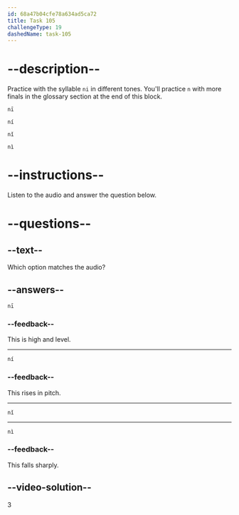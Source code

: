 ```yaml
---
id: 68a47b04cfe78a634ad5ca72
title: Task 105
challengeType: 19
dashedName: task-105
---
```


<!-- (Audio) A: nǐ -->

# --description--

Practice with the syllable `ni` in different tones. You'll practice `n` with more finals in the glossary section at the end of this block.

`nī`<!-- (Audio) nī -->

`ní`<!-- (Audio) ní -->

`nǐ`<!-- (Audio) nǐ -->

`nì`<!-- (Audio) nì -->

# --instructions--

Listen to the audio and answer the question below.

# --questions--

## --text--

Which option matches the audio?

## --answers--

`nī`

### --feedback--

This is high and level.

---

`ní`

### --feedback--

This rises in pitch.

---

`nǐ`

---

`nì`

### --feedback--

This falls sharply.

## --video-solution--

3
